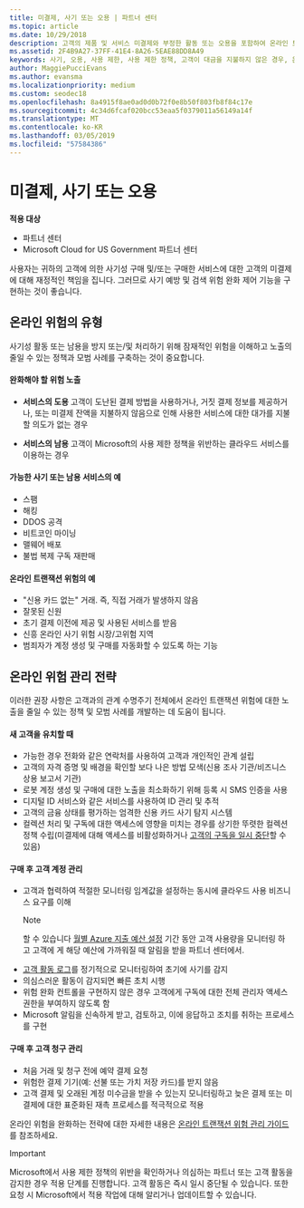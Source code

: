 ```yaml
---
title: 미결제, 사기 또는 오용 | 파트너 센터
ms.topic: article
ms.date: 10/29/2018
description: 고객의 제품 및 서비스 미결제와 부정한 활동 또는 오용을 포함하여 온라인 트랜잭션의 위험을 관리하기 위한 전략입니다.
ms.assetid: 2F4B9A27-37FF-41E4-8A26-5EAE88DD8A49
keywords: 사기, 오용, 사용 제한, 사용 제한 정책, 고객이 대금을 지불하지 않은 경우, 온라인 위험, 서비스 도용, 서비스 남용, 구독 일시 중단
author: MaggiePucciEvans
ms.author: evansma
ms.localizationpriority: medium
ms.custom: seodec18
ms.openlocfilehash: 8a4915f8ae0ad0d0b72f0e8b50f803fb8f84c17e
ms.sourcegitcommit: 4c34d6fcaf020bcc53eaa5f0379011a56149a14f
ms.translationtype: MT
ms.contentlocale: ko-KR
ms.lasthandoff: 03/05/2019
ms.locfileid: "57584386"
---
```

# <a name="non-payment-fraud-or-misuse"></a>미결제, 사기 또는 오용

**적용 대상**

-  파트너 센터
-  Microsoft Cloud for US Government 파트너 센터



사용자는 귀하의 고객에 의한 사기성 구매 및/또는 구매한 서비스에 대한 고객의 미결제에 대해 재정적인 책임을 집니다. 그러므로 사기 예방 및 검색 위험 완화 제어 기능을 구현하는 것이 좋습니다.

## <a name="types-of-online-risk"></a>온라인 위험의 유형

사기성 활동 또는 남용을 방지 또는/및 처리하기 위해 잠재적인 위험을 이해하고 노출의 줄일 수 있는 정책과 모범 사례를 구축하는 것이 중요합니다.

#### <a name="risk-exposure-to-be-mitigated"></a>완화해야 할 위험 노출

- **서비스의 도용** 고객이 도난된 결제 방법을 사용하거나, 거짓 결제 정보를 제공하거나, 또는 미결제 잔액을 지불하지 않음으로 인해 사용한 서비스에 대한 대가를 지불할 의도가 없는 경우

- **서비스의 남용** 고객이 Microsoft의 사용 제한 정책을 위반하는 클라우드 서비스를 이용하는 경우

#### <a name="examples-of-possible-fraud-or-service-abuse"></a>가능한 사기 또는 남용 서비스의 예
- 스팸
- 해킹
- DDOS 공격
- 비트코인 마이닝
- 맬웨어 배포
- 불법 복제 구독 재판매 

#### <a name="examples-of-online-transaction-risk"></a>온라인 트랜잭션 위험의 예
- "신용 카드 없는" 거래. 즉, 직접 거래가 발생하지 않음
- 잘못된 신원
- 초기 결제 이전에 제공 및 사용된 서비스를 받음
- 신흥 온라인 사기 위험 시장/고위험 지역
- 범죄자가 계정 생성 및 구매를 자동화할 수 있도록 하는 기능

## <a name="strategies-for-managing-online-risk"></a>온라인 위험 관리 전략

이러한 권장 사항은 고객과의 관계 수명주기 전체에서 온라인 트랜잭션 위험에 대한 노출을 줄일 수 있는 정책 및 모범 사례를 개발하는 데 도움이 됩니다.  

#### <a name="when-onboarding-new-customers"></a>새 고객을 유치할 때
- 가능한 경우 전화와 같은 연락처를 사용하여 고객과 개인적인 관계 설립
- 고객의 자격 증명 및 배경을 확인할 보다 나은 방법 모색(신용 조사 기관/비즈니스 상용 보고서 기관) 
- 로봇 계정 생성 및 구매에 대한 노출을 최소화하기 위해 등록 시 SMS 인증을 사용
- 디지털 ID 서비스와 같은 서비스를 사용하여 ID 관리 및 추적
- 고객의 금융 상태를 평가하는 엄격한 신용 카드 사기 탐지 시스템
- 컬렉션 처리 및 구독에 대한 액세스에 영향을 미치는 경우를 상기한 뚜렷한 컬렉션 정책 수립(미결제에 대해 액세스를 비활성화하거나 [고객의 구독을 일시 중단](suspend-a-subscription.md)할 수 있음)

#### <a name="post-purchase-customer-account-management"></a>구매 후 고객 계정 관리
- 고객과 협력하여 적절한 모니터링 임계값을 설정하는 동시에 클라우드 사용 비즈니스 요구를 이해
    > [!NOTE]  
    >  할 수 있습니다 [월별 Azure 지출 예산 설정](set-an-azure-spending-budget-for-your-customers.md) 기간 동안 고객 사용량을 모니터링 하 고 고객에 게 해당 예산에 가까워질 때 알림을 받을 파트너 센터에서.
- [고객 활동 로그](activity-logs.md)를 정기적으로 모니터링하여 초기에 사기를 감지
- 의심스러운 활동이 감지되면 빠른 초치 시행
- 위험 완화 컨트롤을 구현하지 않은 경우 고객에게 구독에 대한 전체 관리자 액세스 권한을 부여하지 않도록 함
- Microsoft 알림을 신속하게 받고, 검토하고, 이에 응답하고 조치를 취하는 프로세스를 구현

#### <a name="post-purchase-customer-billing-management"></a>구매 후 고객 청구 관리
- 처음 거래 및 청구 전에 예약 결제 요청 
- 위험한 결제 기기(예: 선불 또는 가치 저장 카드)를 받지 않음
- 고객 결제 및 오래된 계정 미수금을 받을 수 있는지 모니터링하고 늦은 결제 또는 미결제에 대한 표준화된 재촉 프로세스를 적극적으로 적용

온라인 위험을 완화하는 전략에 대한 자세한 내용은 [온라인 트랜잭션 위험 관리 가이드](https://assets.windowsphone.com/7d885238-e13b-4f10-a682-3d5adacd2859/CSP-PartnerRiskGuide-APSFinal_InvariantCulture_Default.zip)를 참조하세요.

> [!IMPORTANT]  
> Microsoft에서 사용 제한 정책의 위반을 확인하거나 의심하는 파트너 또는 고객 활동을 감지한 경우 적용 단계를 진행합니다. 고객 활동은 즉시 일시 중단될 수 있습니다. 또한 요청 시 Microsoft에서 적용 작업에 대해 알리거나 업데이트할 수 있습니다.

 

 




